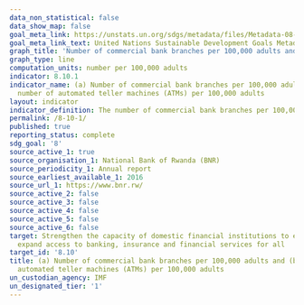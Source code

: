 ```yaml
---
data_non_statistical: false
data_show_map: false
goal_meta_link: https://unstats.un.org/sdgs/metadata/files/Metadata-08-10-01.pdf
goal_meta_link_text: United Nations Sustainable Development Goals Metadata (pdf 525kB)
graph_title: 'Number of commercial bank branches per 100,000 adults and number of automated teller machines (ATMs) per 100,000 adults'
graph_type: line
computation_units: number per 100,000 adults
indicator: 8.10.1
indicator_name: (a) Number of commercial bank branches per 100,000 adults and (b)
  number of automated teller machines (ATMs) per 100,000 adults
layout: indicator
indicator_definition: The number of commercial bank branches per 100,000 adults and The number of automated teller machines (ATMs) per 100,000 adults 
permalink: /8-10-1/
published: true
reporting_status: complete
sdg_goal: '8'
source_active_1: true
source_organisation_1: National Bank of Rwanda (BNR) 
source_periodicity_1: Annual report
source_earliest_available_1: 2016
source_url_1: https://www.bnr.rw/
source_active_2: false
source_active_3: false
source_active_4: false
source_active_5: false
source_active_6: false
target: Strengthen the capacity of domestic financial institutions to encourage and
  expand access to banking, insurance and financial services for all
target_id: '8.10'
title: (a) Number of commercial bank branches per 100,000 adults and (b) number of
  automated teller machines (ATMs) per 100,000 adults
un_custodian_agency: IMF
un_designated_tier: '1'
---
```

